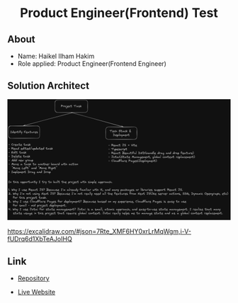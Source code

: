 <div align="center">
  <h1>Product Engineer(Frontend) Test</h1>
</div>

## About

- Name: Haikel Ilham Hakim
- Role applied: Product Engineer(Frontend Engineer)

## Solution Architect

![solution architect](/public/docs/solution-architect.png)

https://excalidraw.com/#json=7Rte_XMF6HY0xrLrMqWgm,i-V-fUDrq6d1XbTeAJoIHQ

## Link

- [Repository](https://github.com/haikelz/product-engineer-frontend-test)

- [Live Website](https://product-engineer-frontend-test.pages.dev/v1)
